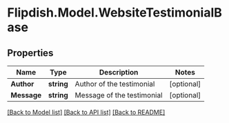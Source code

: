 # Flipdish.Model.WebsiteTestimonialBase
## Properties

Name | Type | Description | Notes
------------ | ------------- | ------------- | -------------
**Author** | **string** | Author of the testimonial | [optional] 
**Message** | **string** | Message of the testimonial | [optional] 

[[Back to Model list]](../README.md#documentation-for-models) [[Back to API list]](../README.md#documentation-for-api-endpoints) [[Back to README]](../README.md)

